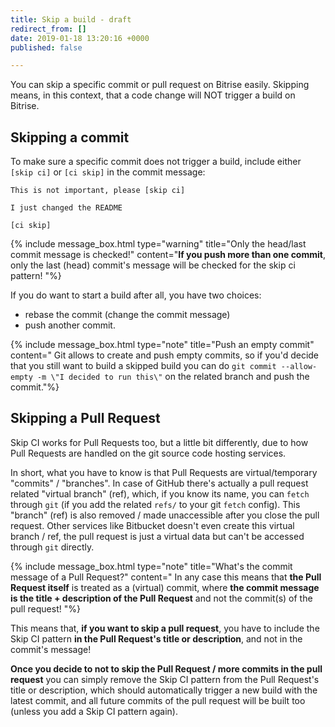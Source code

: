 ```yaml
---
title: Skip a build - draft
redirect_from: []
date: 2019-01-18 13:20:16 +0000
published: false

---
```

You can skip a specific commit or pull request on Bitrise easily. Skipping means, in this context, that a code change will NOT trigger a build on Bitrise. 

## Skipping a commit

To make sure a specific commit does not trigger a build, include either `[skip ci]` or `[ci skip]` in the commit message: 

    This is not important, please [skip ci]

    I just changed the README
    
    [ci skip]

{% include message_box.html type="warning" title="Only the head/last commit message is checked!" content="**If you push more than one commit**, only the last (head) commit's message will be checked for the skip ci pattern! "%}

If you do want to start a build after all, you have two choices:

* rebase the commit (change the commit message) 
* push another commit.

{% include message_box.html type="note" title="Push an empty commit" content=" Git allows to create and push empty commits, so if you'd decide that you still want to build a skipped build you can do `git commit --allow-empty -m \"I decided to run this\"` on the related branch and push the commit."%}

## Skipping a Pull Request

Skip CI works for Pull Requests too, but a little bit differently, due to how Pull Requests are handled on the git source code hosting services.

In short, what you have to know is that Pull Requests are virtual/temporary "commits" / "branches". In case of GitHub there's actually a pull request related "virtual branch" (ref), which, if you know its name, you can `fetch` through `git` (if you add the related `refs/` to your git `fetch` config). This "branch" (ref) is also removed / made unaccessible after you close the pull request. Other services like Bitbucket doesn't even create this virtual branch / ref, the pull request is just a virtual data but can't be accessed through `git` directly.

{% include message_box.html type="note" title="What's the commit message of a Pull Request?" content=" In any case this means that **the Pull Request itself** is treated as a (virtual) commit, where **the commit message is the title + description of the Pull Request** and not the commit(s) of the pull request! "%}

This means that, **if you want to skip a pull request**, you have to include the Skip CI pattern **in the Pull Request's title or description**, and not in the commit's message!

**Once you decide to not to skip the Pull Request / more commits in the pull request** you can simply remove the Skip CI pattern from the Pull Request's title or description, which should automatically trigger a new build with the latest commit, and all future commits of the pull request will be built too (unless you add a Skip CI pattern again).